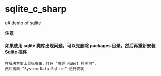 # sqlite_c_sharp
c# demo of sqlite

**注意**
#### 如果使用 sqlite 类库出现问题，可以先删除 packages 目录，然后再重新安装 Sqlite 插件
    在解决方案上鼠标右击，打开 “管理 NuGet 程序包”，
    然后搜索 “System.Data.Sqlite” 进行安装
